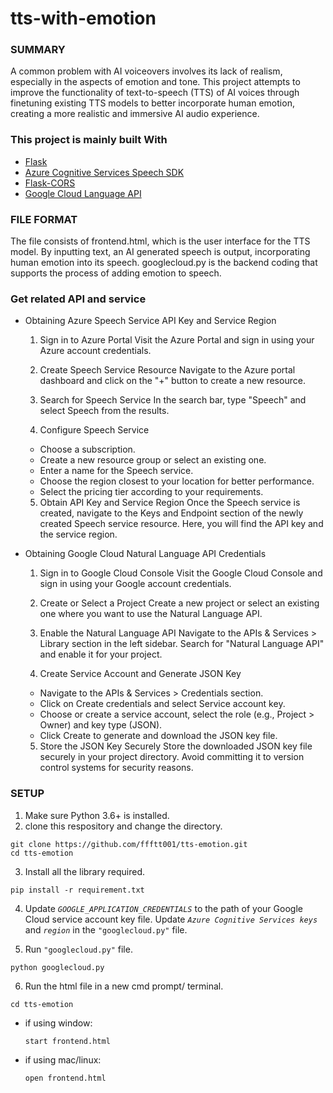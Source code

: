 # tts-with-emotion

### SUMMARY

A common problem with AI voiceovers involves its lack of realism, especially in the aspects of emotion and tone. This project attempts to improve the functionality of text-to-speech (TTS) of AI voices through finetuning existing TTS models to better incorporate human emotion, creating a more realistic and immersive AI audio experience. 


### This project is mainly built With

- [Flask](https://github.com/pallets/flask)
- [Azure Cognitive Services Speech SDK](https://github.com/Azure-Samples/cognitive-services-speech-sdk)
- [Flask-CORS](https://github.com/corydolphin/flask-cors)
- [Google Cloud Language API](https://cloud.google.com/natural-language/docs/basics)


### FILE FORMAT

The file consists of frontend.html, which is the user interface for the TTS model. By inputting text, an AI generated speech is output, incorporating human emotion into its speech. googlecloud.py is the backend coding that supports the process of adding emotion to speech.

### Get related API and service
- Obtaining Azure Speech Service API Key and Service Region
  1. Sign in to Azure Portal
  Visit the Azure Portal and sign in using your Azure account credentials.

  2. Create Speech Service Resource
  Navigate to the Azure portal dashboard and click on the "+" button to create a new resource.

  3. Search for Speech Service
  In the search bar, type "Speech" and select Speech from the results.

  4. Configure Speech Service
  - Choose a subscription.
  - Create a new resource group or select an existing one.
  - Enter a name for the Speech service.
  - Choose the region closest to your location for better performance.
  - Select the pricing tier according to your requirements.
  5. Obtain API Key and Service Region
  Once the Speech service is created, navigate to the Keys and Endpoint section of the newly created Speech service resource. Here, you will find the API key and the service region.

- Obtaining Google Cloud Natural Language API Credentials
  1. Sign in to Google Cloud Console
  Visit the Google Cloud Console and sign in using your Google account credentials.

  2. Create or Select a Project
  Create a new project or select an existing one where you want to use the Natural Language API.

  3. Enable the Natural Language API
  Navigate to the APIs & Services > Library section in the left sidebar. Search for "Natural Language API" and enable it for your project.

  4. Create Service Account and Generate JSON Key
  - Navigate to the APIs & Services > Credentials section.
  - Click on Create credentials and select Service account key.
  - Choose or create a service account, select the role (e.g., Project > Owner) and key type (JSON).
  - Click Create to generate and download the JSON key file.
  5. Store the JSON Key Securely
  Store the downloaded JSON key file securely in your project directory. Avoid committing it to version control systems for security reasons.

### SETUP

1. Make sure Python 3.6+ is installed.
2. clone this respository and change the directory.
```
git clone https://github.com/ffftt001/tts-emotion.git
cd tts-emotion
```
3. Install all the library required.
```
pip install -r requirement.txt
```

4. Update *`GOOGLE_APPLICATION_CREDENTIALS`* to the path of your Google Cloud service account key file.
Update *`Azure Cognitive Services keys`* and *`region`* in the `"googlecloud.py"` file.


5. Run `"googlecloud.py"` file.
```
python googlecloud.py
```
6. Run the html file in a new cmd prompt/ terminal.
```
cd tts-emotion
```
  - if using window:
    ```
    start frontend.html
    ```
  - if using mac/linux:
    ```
    open frontend.html
    ```
